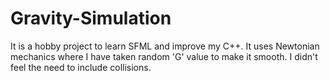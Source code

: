# Gravity-Simulation

It is a hobby project to learn SFML and improve my C++.
It uses Newtonian mechanics where I have taken random 'G' value to make it smooth.
I didn't feel the need to include collisions.

